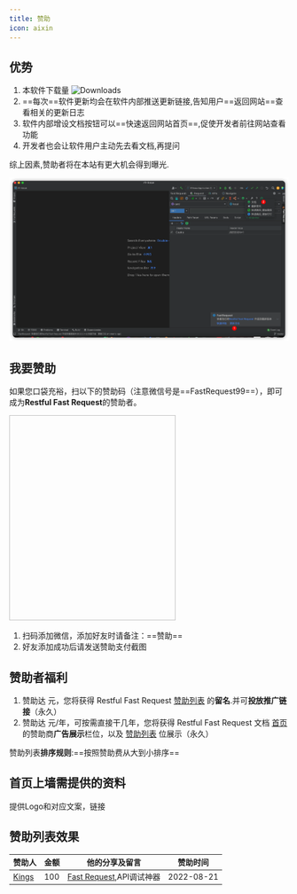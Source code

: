 ```yaml
---
title: 赞助
icon: aixin
---
```


## 优势
1. 本软件下载量 ![Downloads](https://img.shields.io/jetbrains/plugin/d/16988?color=FE2857) 
2. ==每次==软件更新均会在软件内部推送更新链接,告知用户==返回网站==查看相关的更新日志
3. 软件内部增设文档按钮可以==快速返回网站首页==,促使开发者前往网站查看功能
4. 开发者也会让软件用户主动先去看文档,再提问

综上因素,赞助者将在本站有更大机会得到曝光.

![为什么要赞助](../.vuepress/public/img/whySponsor.png)

## 我要赞助
如果您口袋充裕，扫以下的赞助码（注意微信号是==FastRequest99==），即可成为**Restful Fast Request**的赞助者。

<img style="width:300px;height:370px" :src="$withBase('/img/wechatRfr.jpg')" >


1. 扫码添加微信，添加好友时请备注：==赞助==
2. 好友添加成功后请发送赞助支付截图

## 赞助者福利

1. 赞助达 <Badge text="30" type="danger"/> 元，您将获得 Restful Fast Request [赞助列表](./sponsorList.md) 的**留名**.并可**投放推广链接**（永久）
2. 赞助达 <Badge text="299" type="tip"/> 元/年，可按需直接干几年，您将获得 Restful Fast Request 文档 [首页](../README.md) 的赞助商**广告展示**栏位，以及 [赞助列表](./sponsorList.md) 位展示（永久）

赞助列表**排序规则**:==按照赞助费从大到小排序==

## 首页上墙需提供的资料
提供Logo和对应文案，链接

## 赞助列表效果
赞助人         | 金额 |他的分享及留言|赞助时间
------------- | -------------| -------------| -------------
[Kings](https://space.bilibili.com/370110042)|100|[Fast Request](https://dromara.gitee.io/fast-request),API调试神器|2022-08-21

